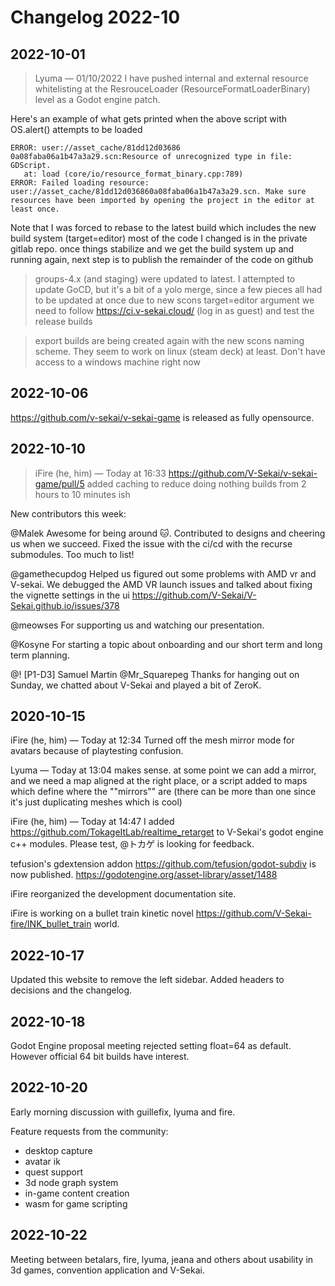 # Changelog 2022-10

## 2022-10-01

> Lyuma — 01/10/2022
> I have pushed internal and external resource whitelisting at the ResrouceLoader (ResourceFormatLoaderBinary) level as a Godot engine patch.

Here's an example of what gets printed when the above script with OS.alert() attempts to be loaded

    ERROR: user://asset_cache/81dd12d03686
    0a08faba06a1b47a3a29.scn:Resource of unrecognized type in file: GDScript.
       at: load (core/io/resource_format_binary.cpp:789)
    ERROR: Failed loading resource: user://asset_cache/81dd12d036860a08faba06a1b47a3a29.scn. Make sure resources have been imported by opening the project in the editor at least once.
 
Note that I was forced to rebase to the latest build which includes the new build system (target=editor)
most of the code I changed is in the private gitlab repo. once things stabilize and we get the build system up and running again, next step is to publish the remainder of the code on github

> groups-4.x (and staging) were updated to latest. I attempted to update GoCD, but it's a bit of a yolo merge, since a few pieces all had to be updated at once due to new scons target=editor argument
> we need to follow https://ci.v-sekai.cloud/ (log in as guest) and test the release builds 

> export builds are being created again with the new scons naming scheme. They seem to work on linux (steam deck) at least. Don't have access to a windows machine right now

## 2022-10-06

https://github.com/v-sekai/v-sekai-game is released as fully opensource.

## 2022-10-10

> iFire (he, him) — Today at 16:33
> https://github.com/V-Sekai/v-sekai-game/pull/5 added caching to reduce doing nothing builds from 2 hours to 10 minutes ish


New contributors this week: 

@Malek  Awesome for being around 🐱. Contributed to designs and cheering us when we succeed. Fixed the issue with the ci/cd with the recurse submodules. Too much to list!

@gamethecupdog Helped us figured out some problems with AMD vr and V-sekai. We debugged the AMD VR launch issues and talked about fixing the vignette settings in the ui https://github.com/V-Sekai/V-Sekai.github.io/issues/378

@meowses For supporting us and watching our presentation.

@Kosyne For starting a topic about onboarding and our short term and long term planning.

@! [P1-D3] Samuel Martin @Mr_Squarepeg  Thanks for hanging out on Sunday, we chatted about V-Sekai and played a bit of ZeroK. 

## 2020-10-15

iFire (he, him) — Today at 12:34
Turned off the mesh mirror mode for avatars because of playtesting confusion. 

Lyuma — Today at 13:04
makes sense. at some point we can add a mirror, and we need a map aligned at the right place, or a script added to maps which define where the ""mirrors"" are (there can be more than one since it's just duplicating meshes which is cool)

iFire (he, him) — Today at 14:47
I added https://github.com/TokageItLab/realtime_retarget to V-Sekai's godot engine c++ modules. Please test, @トカゲ is looking for feedback. 

tefusion's gdextension addon https://github.com/tefusion/godot-subdiv is now published. https://godotengine.org/asset-library/asset/1488

iFire reorganized the development documentation site.

iFire is working on a bullet train kinetic novel https://github.com/V-Sekai-fire/INK_bullet_train world.

## 2022-10-17

Updated this website to remove the left sidebar. Added headers to decisions and the changelog.

## 2022-10-18

Godot Engine proposal meeting rejected setting float=64 as default. However official 64 bit builds have interest.

## 2022-10-20

Early morning discussion with guillefix, lyuma and fire.

Feature requests from the community:

* desktop capture
* avatar ik
* quest support
* 3d node graph system
* in-game content creation
* wasm for game scripting

## 2022-10-22

Meeting between betalars, fire, lyuma, jeana and others about usability in 3d games, convention application and V-Sekai.


